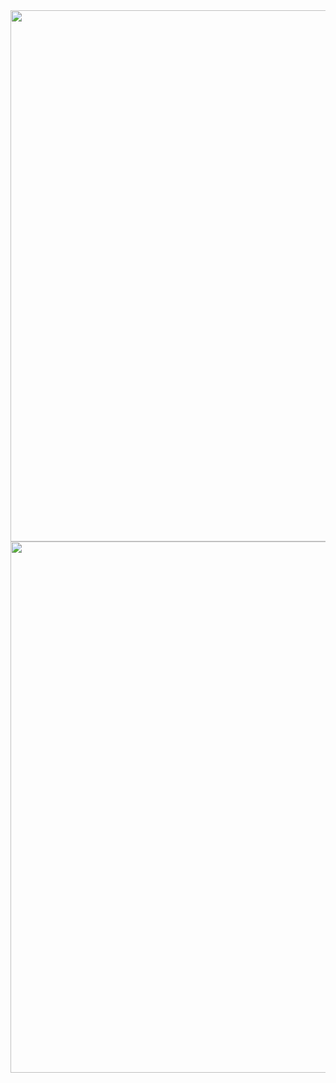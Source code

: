 <div align="center">
<img style="float:left;" width="850" height="auto" src="./assets/img/w2.png">
<img style="float:right;" width="850" height="auto" src="./assets/img/w1.png">
</div>